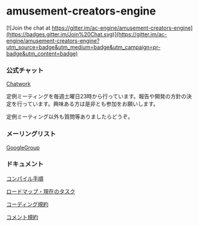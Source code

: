 ﻿amusement-creators-engine
=========================

[![Join the chat at https://gitter.im/ac-engine/amusement-creators-engine](https://badges.gitter.im/Join%20Chat.svg)](https://gitter.im/ac-engine/amusement-creators-engine?utm_source=badge&utm_medium=badge&utm_campaign=pr-badge&utm_content=badge)

### 公式チャット

[Chatwork](https://chatwork.com/g/ac-engine)

定例ミーティングを毎週土曜日23時から行っています。報告や開発の方針の決定を行っています。興味ある方は是非とも参加をお願いします。

定例ミーティング以外も質問等ありましたらどうぞ。

### メーリングリスト

[GoogleGroup](https://groups.google.com/forum/#!forum/amusementcreatorsengine)

### ドキュメント

[コンパイル手順](Document/HowToCompile/HowToCompile.md)

[ロードマップ・現在のタスク](Document/Development/Task.md)

[コーディング規約](Document/Development/CodingRule.md)

[コメント規約](./Document/Development/CommentRule.md)
